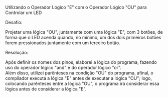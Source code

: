 Utilizando o Operador Lógico "E" com o Operador Lógico "OU" para Controlar um LED

Desafio:

Projetar uma lógica "OU", juntamente com uma lógica "E", com 3 botões, de forma que o LED acenda quando, no mínimo, um dos dois primeiros botões forem pressionados juntamente com um terceiro botão.

Resolução:

Após definir os nomes dos pinos, elaborei a lógica do programa, fazendo uso do operador lógico "and" e do operador lógico "or".    
Além disso, utilizei parênteses na condição "OU" do programa, afinal, o compilador executa a lógica "E" antes de executar a lógica "OU"; logo, colocando parênteses entre a lógica "OU", o programa irá considerar essa lógica antes de considerar a lógica "E".
